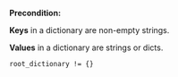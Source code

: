 **Precondition:**

**Keys** in a dictionary are non-empty strings.

**Values** in a dictionary are strings or dicts.

`root_dictionary != {}`
